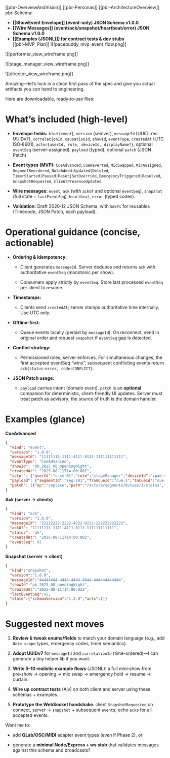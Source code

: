 
[[pbr-OverviewAndVision]]
[[pbr-Personas]]
[[pbr-ArchitectureOverview]]
pbr-Schema:
- **[[ShowEvent Envelope]] (event-only) JSON Schema v1.0.0**      
- **[[Wire Messages]] (event/ack/snapshot/heartbeat/error) JSON Schema v1.0.0**      
- **[[Examples (JSONL)]] for contract tests & dev stubs**  
[[pbr-MVP_Plan]]
![[pacebuddy_mvp_event_flow.png]]

![[performer_view_wireframe.png]]

![[stage_manager_view_wireframe.png]]

![[director_view_wireframe.png]]







Amazing—let’s lock in a clean first pass of the spec and give you actual artifacts you can hand to engineering.

Here are downloadable, ready‑to‑use files:

    

# What’s included (high-level)

- **Envelope fields:** `kind` (`event`), `version` (semver), `messageId` (UUID; rec UUIDv7), `correlationId`, `causationId`, `showId`, `eventType`, `createdAt` (UTC ISO‑8601), `actor{userId, role, deviceId, displayName?}`, optional `eventSeq` (server-assigned), `payload` (typed), optional `patch` (JSON Patch).
    
- **Event types (MVP):** `CueAdvanced`, `CueReverted`, `MicSwapped`, `MicAssigned`, `SegmentReordered`, `NoteAdded|Updated|Deleted`, `TimerStarted|Paused|Reset|SetOverride`, `EmergencyTriggered|Resolved`, `SnapshotRequested`, `ClientPresenceUpdated`.
    
- **Wire messages:** `event`, `ack` (with `ackOf` and optional `eventSeq`), `snapshot` (full state + `lastEventSeq`), `heartbeat`, `error` (typed codes).
    
- **Validation:** Draft 2020‑12 JSON Schema, with `$defs` for reusables (Timecode, JSON Patch, each payload).
    

# Operational guidance (concise, actionable)

- **Ordering & idempotency:**
    
    - Client generates `messageId`. Server dedupes and returns `ack` with authoritative `eventSeq` (monotonic per show).
        
    - Consumers apply strictly by `eventSeq`. Store last processed `eventSeq` per client to resume.
        
- **Timestamps:**
    
    - Clients send `createdAt`; server stamps authoritative time internally. Use UTC only.
        
- **Offline-first:**
    
    - Queue events locally (persist by `messageId`). On reconnect, send in original order and request `snapshot` if `eventSeq` gap is detected.
        
- **Conflict strategy:**
    
    - Permissioned roles; server enforces. For simultaneous changes, the first accepted eventSeq “wins”; subsequent conflicting events return `ack{status:error, code:CONFLICT}`.
        
- **JSON Patch usage:**
    
    - `payload` carries intent (domain event). `patch` is an **optional** companion for deterministic, client-friendly UI updates. Server must treat patch as advisory; the source of truth is the domain handler.
        

# Examples (glance)

**CueAdvanced**

```json
{
  "kind": "event",
  "version": "1.0.0",
  "messageId": "11111111-1111-4111-8111-111111111111",
  "eventType": "CueAdvanced",
  "showId": "pb_2025_08_openingNight",
  "createdAt": "2025-08-11T14:00:00Z",
  "actor": {"userId":"u-sm-01","role":"stageManager","deviceId":"ipad-sm-1"},
  "payload": {"segmentId":"seg-101","fromCueId":"cue-1","toCueId":"cue-2","showClockAt":"00:00:30.000"},
  "patch": [{"op":"replace","path":"/acts/0/segments/0/cues/1/status","value":"current"}]
}
```

**Ack (server → clients)**

```json
{
  "kind": "ack",
  "version": "1.0.0",
  "messageId": "22222222-2222-4222-8222-222222222222",
  "ackOf": "11111111-1111-4111-8111-111111111111",
  "status": "ok",
  "createdAt": "2025-08-11T14:00:00Z",
  "eventSeq": 42
}
```

**Snapshot (server → client)**

```json
{
  "kind":"snapshot",
  "version":"1.0.0",
  "messageId":"44444444-4444-4444-8444-444444444444",
  "showId":"pb_2025_08_openingNight",
  "createdAt":"2025-08-11T14:00:02Z",
  "lastEventSeq":42,
  "state":{"schemaVersion":"1.2.0","acts":[]}
}
```

# Suggested next moves

1. **Review & tweak enums/fields** to match your domain language (e.g., add `Note scope` types, emergency codes, timer semantics).
    
2. **Adopt UUIDv7** for `messageId` and `correlationId` (time-ordered)—I can generate a tiny helper lib if you want.
    
3. **Write 5–10 realistic example flows** (JSONL): a full mini‑show from pre‑show → opening → mic swap → emergency hold → resume → curtain.
    
4. **Wire up contract tests** (Ajv) on both client and server using these schemas + examples.
    
5. **Prototype the WebSocket handshake**: client `SnapshotRequested` on connect, server → `snapshot` + subsequent `event`s; echo `ack`s for all accepted events.
    

Want me to:

- add **QLab/OSC/MIDI** adapter event types (even if Phase 2), or
    
- generate a **minimal Node/Express + ws stub** that validates messages against this schema and broadcasts?